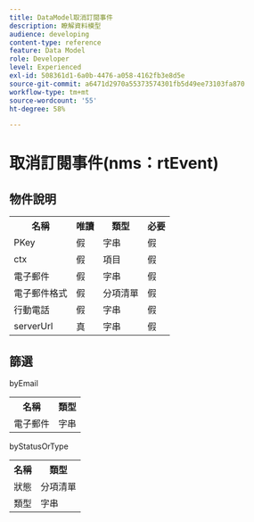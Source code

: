 ```yaml
---
title: DataModel取消訂閱事件
description: 瞭解資料模型
audience: developing
content-type: reference
feature: Data Model
role: Developer
level: Experienced
exl-id: 508361d1-6a0b-4476-a058-4162fb3e8d5e
source-git-commit: a6471d2970a55373574301fb5d49ee73103fa870
workflow-type: tm+mt
source-wordcount: '55'
ht-degree: 58%

---
```


# 取消訂閱事件(nms：rtEvent)

## 物件說明

<table>
               <tr>
                  <th>名稱</th>
                  <th>唯讀</th>
                  <th>類型</th>
                  <th>必要</th>
               </tr>
               <tr>
                  <td>PKey</td>
                  <td>假</td>
                  <td>字串</td>
                  <td>假</td>
               </tr>
               <tr>
                  <td>ctx</td>
                  <td>假</td>
                  <td>項目</td>
                  <td>假</td>
               </tr>
               <tr>
                  <td>電子郵件</td>
                  <td>假</td>
                  <td>字串</td>
                  <td>假</td>
               </tr>
               <tr>
                  <td>電子郵件格式</td>
                  <td>假</td>
                  <td>分項清單</td>
                  <td>假</td>
               </tr>
               <tr>
                  <td>行動電話</td>
                  <td>假</td>
                  <td>字串</td>
                  <td>假</td>
               </tr>
               <tr>
                  <td>serverUrl</td>
                  <td>真</td>
                  <td>字串</td>
                  <td>假</td>
               </tr>
            </table>

## 篩選

byEmail

<table>
    <tr>
    <th>名稱</th>
    <th>類型</th>
    </tr>
    <tr>
    <td>電子郵件</td>
    <td>字串</td>
    </tr>
</table>

byStatusOrType

<table>
        <tr>
        <th>名稱</th>
        <th>類型</th>
        </tr>
        <tr>
        <td>狀態</td>
        <td>分項清單</td>
        </tr>
        <tr>
        <td>類型</td>
        <td>字串</td>
        </tr>
    </table>
